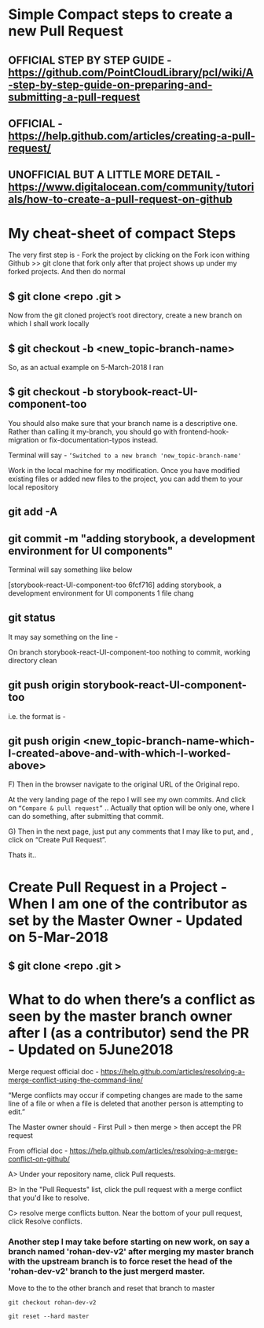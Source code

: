 # Simple Compact steps to create a new Pull Request

## OFFICIAL STEP BY STEP GUIDE - https://github.com/PointCloudLibrary/pcl/wiki/A-step-by-step-guide-on-preparing-and-submitting-a-pull-request

## OFFICIAL - https://help.github.com/articles/creating-a-pull-request/

## UNOFFICIAL BUT A LITTLE MORE DETAIL - https://www.digitalocean.com/community/tutorials/how-to-create-a-pull-request-on-github

# My cheat-sheet of compact Steps

The very first step is - Fork the project by clicking on the Fork icon withing Github >> git clone that fork only after that project shows up under my forked projects. And then do normal

## \$ git clone <repo .git >

Now from the git cloned project’s root directory, create a new branch on which I shall work locally

## \$ git checkout -b <new_topic-branch-name>

So, as an actual example on 5-March-2018 I ran

## \$ git checkout -b storybook-react-UI-component-too

You should also make sure that your branch name is a descriptive one. Rather than calling it my-branch, you should go with frontend-hook-migration or fix-documentation-typos instead.

Terminal will say - `‘Switched to a new branch 'new_topic-branch-name'`

Work in the local machine for my modification. Once you have modified existing files or added new files to the project, you can add them to your local repository

## git add -A

## git commit -m "adding storybook, a development environment for UI components"

Terminal will say something like below

[storybook-react-UI-component-too 6fcf716] adding storybook, a development environment for UI components
1 file chang

## git status

It may say something on the line -

On branch storybook-react-UI-component-too
nothing to commit, working directory clean

## git push origin storybook-react-UI-component-too

i.e. the format is -

## git push origin <new_topic-branch-name-which-I-created-above-and-with-which-I-worked-above>

F) Then in the browser navigate to the original URL of the Original repo.

At the very landing page of the repo I will see my own commits. And click on `“Compare & pull r­equest”` .. Actually that option will be only one, where I can do something, after submitting that commit.

G) Then in the next page, just put any comments that I may like to put, and , click on “Create Pull Request”.

Thats it..

# Create Pull Request in a Project - When I am one of the contributor as set by the Master Owner - Updated on 5-Mar-2018

## \$ git clone <repo .git >

# What to do when there’s a conflict as seen by the master branch owner after I (as a contributor) send the PR - Updated on 5June2018

Merge request official doc - https://help.github.com/articles/resolving-a-merge-conflict-using-the-command-line/

“Merge conflicts may occur if competing changes are made to the same line of a file or when a file is deleted that another person is attempting to edit.”

The Master owner should - First Pull > then merge > then accept the PR request

From official doc - https://help.github.com/articles/resolving-a-merge-conflict-on-github/

A> Under your repository name, click Pull requests.

B> In the "Pull Requests" list, click the pull request with a merge conflict that you'd like to resolve.

C> resolve merge conflicts button. Near the bottom of your pull request, click Resolve conflicts.

### Another step I may take before starting on new work, on say a branch named 'rohan-dev-v2' after merging my master branch with the upstream branch is to force reset the head of the 'rohan-dev-v2' branch to the just mergerd master.

Move to the to the other branch and reset that branch to master

`git checkout rohan-dev-v2`

`git reset --hard master`

